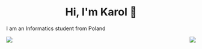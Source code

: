 <h1 align= "center">Hi, I'm Karol 👋</h1>

I am an Informatics student from Poland
<!--
**karolstawowski/karolstawowski** is a ✨ _special_ ✨ repository because its `README.md` (this file) appears on your GitHub profile.

Here are some ideas to get you started:

- 🔭 I’m currently working on ...
- 🌱 I’m currently learning ...
- 👯 I’m looking to collaborate on ...
- 🤔 I’m looking for help with ...
- 💬 Ask me about ...
- 📫 How to reach me: ...
- 😄 Pronouns: ...
- ⚡ Fun fact: ...
-->

<img align="right" src="https://github-readme-stats.vercel.app/api/top-langs/?username=karolstawowski&hide=html&theme=github_dark">
<img align="left" src="https://github-readme-stats.vercel.app/api?username=karolstawowski&show_icons=true&theme=github_dark&hide=stars,prs">

